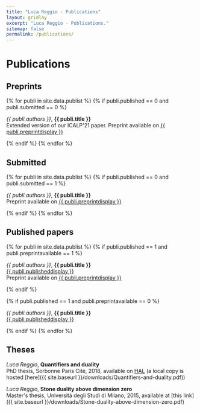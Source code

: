 ```yaml
---
title: "Luca Reggio - Publications"
layout: gridlay
excerpt: "Luca Reggio - Publications."
sitemap: false
permalink: /publications/
---
```



# Publications


## Preprints

{% for publi in site.data.publist %}
{% if publi.published == 0 and publi.submitted == 0 %}

  <em>{{ publi.authors }}</em>, <b>{{ publi.title }}</b> <br />
  Extended version of our ICALP'21 paper. Preprint available on <a href="{{ publi.preprinturl }}">{{ publi.preprintdisplay }}</a>

{% endif %}
{% endfor %}


## Submitted

{% for publi in site.data.publist %}
{% if publi.published == 0 and publi.submitted == 1 %}

  <em>{{ publi.authors }}</em>, <b>{{ publi.title }}</b> <br />
  Preprint available on <a href="{{ publi.preprinturl }}">{{ publi.preprintdisplay }}</a>

{% endif %}
{% endfor %}

## Published papers

{% for publi in site.data.publist %}
{% if publi.published == 1 and publi.preprintavailable == 1 %}

  <em>{{ publi.authors }}</em>, <b>{{ publi.title }}</b> <br />
  <a href="{{ publi.publishedurl }}">{{ publi.publisheddisplay }}</a> <br />
  Preprint available on <a href="{{ publi.preprinturl }}">{{ publi.preprintdisplay }}</a>
  
{% endif %}  

{% if publi.published == 1 and publi.preprintavailable == 0 %}

  <em>{{ publi.authors }}</em>, <b>{{ publi.title }}</b> <br />
  <a href="{{ publi.publishedurl }}">{{ publi.publisheddisplay }}</a>
  
{% endif %}
{% endfor %}

## Theses

<em>Luca Reggio</em>, <b>Quantifiers and duality</b> <br />
  PhD thesis, Sorbonne Paris Cité, 2018, available on [HAL](https://hal.archives-ouvertes.fr/tel-02459132/) (a local copy is hosted [here]({{ site.baseurl }}/downloads/Quantifiers-and-duality.pdf))<br />
  
  <em>Luca Reggio</em>, <b>Stone duality above dimension zero</b> <br />
  Master's thesis, Università degli Studi di Milano, 2015, available at [this link]({{ site.baseurl }}/downloads/Stone-duality-above-dimension-zero.pdf) <br /><br />